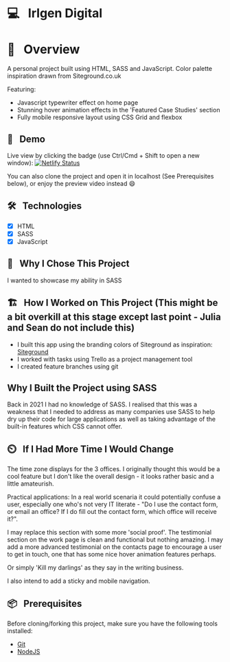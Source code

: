 # 💻 &nbsp; Irlgen Digital

# 📖 &nbsp; Overview

A personal project built using HTML, SASS and JavaScript. Color palette inspiration drawn from Siteground.co.uk

Featuring:

- Javascript typewriter effect on home page
- Stunning hover animation effects in the 'Featured Case Studies' section
- Fully mobile responsive layout using CSS Grid and flexbox

## 🔗 &nbsp; Demo

Live view by clicking the badge (use Ctrl/Cmd + Shift to open a new window): [![Netlify Status](https://api.netlify.com/api/v1/badges/f9a7f8d3-58ca-44ed-a038-ae8d2efd31a5/deploy-status)](https://irlgen-digital.netlify.app/index.html)

You can also clone the project and open it in localhost (See Prerequisites below),
or enjoy the preview video instead :smile:

## 🛠 &nbsp; Technologies

- [x] HTML
- [x] SASS
- [x] JavaScript

## 🎱 &nbsp; Why I Chose This Project

I wanted to showcase my ability in SASS

## 🏗️ &nbsp; How I Worked on This Project (This might be a bit overkill at this stage except last point - Julia and Sean do not include this)

- I built this app using the branding colors of Siteground as inspiration: [Siteground](https://www.siteground.co.uk/)
- I worked with tasks using Trello as a project management tool 
- I created feature branches using git

## Why I Built the Project using SASS

Back in 2021 I had no knowledge of SASS. I realised that this was a weakness that I needed to address as many companies
use SASS to help dry up their code for large applications as well as taking advantage of the built-in features which
CSS cannot offer.

## ⏲️ &nbsp; If I Had More Time I Would Change

The time zone displays for the 3 offices. I originally thought this would be a cool feature but I don't like the overall 
design - it looks rather basic and a little amateurish. 

Practical applications: In a real world scenaria it could potentially confuse a user, especially
one who's not very IT literate - "Do I use the contact form, or email an office? If I do fill out the contact form, which office will receive it?". 

I may replace this section with some more 'social proof'. The testimonial section on the work page is clean and functional 
but nothing amazing. I may add a more advanced testimonial on the contacts page to encourage a user to get in touch, one that
has some nice hover animation features perhaps. 

Or simply 'Kill my darlings' as they say in the writing business. 

I also intend to add a sticky and mobile navigation. 

## 📦 &nbsp; Prerequisites

Before cloning/forking this project, make sure you have the following tools installed:

- [Git](https://git-scm.com/downloads)
- [NodeJS](https://nodejs.org/en/download/)
